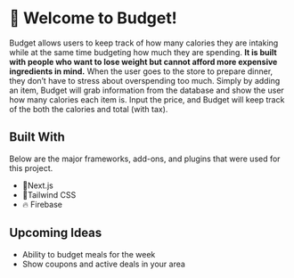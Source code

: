# 💸 Welcome to Budget!

Budget allows users to keep track of how many calories they are intaking while at the same time budgeting how much they are spending. 
**It is built with people who want to lose weight but cannot afford more expensive ingredients in mind.** When the user goes to the 
store to prepare dinner, they don’t have to stress about overspending too much. Simply by adding an item, Budget will grab information 
from the database and show the user how many calories each item is. Input the price, and Budget will keep track of the both the 
calories and total (with tax).

## Built With
Below are the major frameworks, add-ons, and plugins that were used for this project. 
 - 🍒Next.js
 - 🦜Tailwind CSS
 - 🔥 Firebase

## Upcoming Ideas
 - Ability to budget meals for the week
 - Show coupons and active deals in your area
